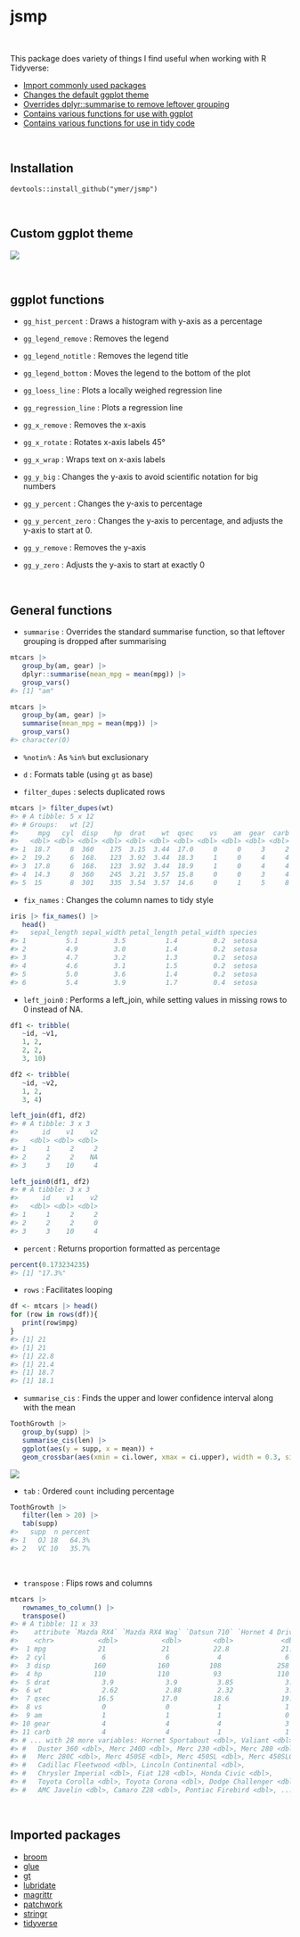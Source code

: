 
<!-- README.md is generated from README.Rmd. Please edit that file -->

# jsmp

<br>

This package does variety of things I find useful when working with R
Tidyverse:

-   [Import commonly used packages](#imported-packages)
-   [Changes the default ggplot theme](#custom-ggplot-theme)
-   [Overrides dplyr::summarise to remove leftover
    grouping](#general-functions)
-   [Contains various functions for use with ggplot](#ggplot-functions)
-   [Contains various functions for use in tidy
    code](#general-functions)

<br>

## Installation

`devtools::install_github("ymer/jsmp")`

<br>

## Custom ggplot theme

![](man/figures/unnamed-chunk-1-1.png)<!-- -->

<br>

## ggplot functions

-   `gg_hist_percent` : Draws a histogram with y-axis as a percentage

-   `gg_legend_remove` : Removes the legend

-   `gg_legend_notitle` : Removes the legend title

-   `gg_legend_bottom` : Moves the legend to the bottom of the plot

-   `gg_loess_line` : Plots a locally weighed regression line

-   `gg_regression_line` : Plots a regression line

-   `gg_x_remove` : Removes the x-axis

-   `gg_x_rotate` : Rotates x-axis labels 45°

-   `gg_x_wrap` : Wraps text on x-axis labels

-   `gg_y_big` : Changes the y-axis to avoid scientific notation for big
    numbers

-   `gg_y_percent` : Changes the y-axis to percentage

-   `gg_y_percent_zero` : Changes the y-axis to percentage, and adjusts
    the y-axis to start at 0.

-   `gg_y_remove` : Removes the y-axis

-   `gg_y_zero` : Adjusts the y-axis to start at exactly 0

<br>

## General functions

-   `summarise` : Overrides the standard summarise function, so that
    leftover grouping is dropped after summarising

``` r
mtcars |> 
   group_by(am, gear) |> 
   dplyr::summarise(mean_mpg = mean(mpg)) |> 
   group_vars()
#> [1] "am"
```

``` r
mtcars |> 
   group_by(am, gear) |> 
   summarise(mean_mpg = mean(mpg)) |> 
   group_vars()
#> character(0)
```

-   `%notin%` : As `%in%` but exclusionary

-   `d` : Formats table (using `gt` as base)

-   `filter_dupes` : selects duplicated rows

``` r
mtcars |> filter_dupes(wt)
#> # A tibble: 5 x 12
#> # Groups:   wt [2]
#>     mpg   cyl  disp    hp  drat    wt  qsec    vs    am  gear  carb     n
#>   <dbl> <dbl> <dbl> <dbl> <dbl> <dbl> <dbl> <dbl> <dbl> <dbl> <dbl> <int>
#> 1  18.7     8  360    175  3.15  3.44  17.0     0     0     3     2     3
#> 2  19.2     6  168.   123  3.92  3.44  18.3     1     0     4     4     3
#> 3  17.8     6  168.   123  3.92  3.44  18.9     1     0     4     4     3
#> 4  14.3     8  360    245  3.21  3.57  15.8     0     0     3     4     2
#> 5  15       8  301    335  3.54  3.57  14.6     0     1     5     8     2
```

-   `fix_names` : Changes the column names to tidy style

``` r
iris |> fix_names() |> 
   head()
#>   sepal_length sepal_width petal_length petal_width species
#> 1          5.1         3.5          1.4         0.2  setosa
#> 2          4.9         3.0          1.4         0.2  setosa
#> 3          4.7         3.2          1.3         0.2  setosa
#> 4          4.6         3.1          1.5         0.2  setosa
#> 5          5.0         3.6          1.4         0.2  setosa
#> 6          5.4         3.9          1.7         0.4  setosa
```

-   `left_join0` : Performs a left_join, while setting values in missing
    rows to 0 instead of NA.

``` r
df1 <- tribble(
   ~id, ~v1,
   1, 2,
   2, 2,
   3, 10)

df2 <- tribble(
   ~id, ~v2,
   1, 2,
   3, 4)

left_join(df1, df2)
#> # A tibble: 3 x 3
#>      id    v1    v2
#>   <dbl> <dbl> <dbl>
#> 1     1     2     2
#> 2     2     2    NA
#> 3     3    10     4
```

``` r
left_join0(df1, df2)
#> # A tibble: 3 x 3
#>      id    v1    v2
#>   <dbl> <dbl> <dbl>
#> 1     1     2     2
#> 2     2     2     0
#> 3     3    10     4
```

-   `percent` : Returns proportion formatted as percentage

``` r
percent(0.173234235)
#> [1] "17.3%"
```

-   `rows` : Facilitates looping

``` r
df <- mtcars |> head()
for (row in rows(df)){
   print(row$mpg)
}
#> [1] 21
#> [1] 21
#> [1] 22.8
#> [1] 21.4
#> [1] 18.7
#> [1] 18.1
```

-   `summarise_cis` : Finds the upper and lower confidence interval
    along with the mean

``` r
ToothGrowth |> 
   group_by(supp) |> 
   summarise_cis(len) |> 
   ggplot(aes(y = supp, x = mean)) +
   geom_crossbar(aes(xmin = ci.lower, xmax = ci.upper), width = 0.3, size = 0.7, color = c1)
```

![](man/figures/unnamed-chunk-10-1.png)<!-- -->

-   `tab` : Ordered `count` including percentage

``` r
ToothGrowth |>
   filter(len > 20) |> 
   tab(supp)
#>   supp  n percent
#> 1   OJ 18   64.3%
#> 2   VC 10   35.7%
```

<br>

-   `transpose` : Flips rows and columns

``` r
mtcars |> 
   rownames_to_column() |> 
   transpose()
#> # A tibble: 11 x 33
#>    attribute `Mazda RX4` `Mazda RX4 Wag` `Datsun 710` `Hornet 4 Drive`
#>    <chr>           <dbl>           <dbl>        <dbl>            <dbl>
#>  1 mpg             21              21           22.8             21.4 
#>  2 cyl              6               6            4                6   
#>  3 disp           160             160          108              258   
#>  4 hp             110             110           93              110   
#>  5 drat             3.9             3.9          3.85             3.08
#>  6 wt               2.62            2.88         2.32             3.22
#>  7 qsec            16.5            17.0         18.6             19.4 
#>  8 vs               0               0            1                1   
#>  9 am               1               1            1                0   
#> 10 gear             4               4            4                3   
#> 11 carb             4               4            1                1   
#> # ... with 28 more variables: Hornet Sportabout <dbl>, Valiant <dbl>,
#> #   Duster 360 <dbl>, Merc 240D <dbl>, Merc 230 <dbl>, Merc 280 <dbl>,
#> #   Merc 280C <dbl>, Merc 450SE <dbl>, Merc 450SL <dbl>, Merc 450SLC <dbl>,
#> #   Cadillac Fleetwood <dbl>, Lincoln Continental <dbl>,
#> #   Chrysler Imperial <dbl>, Fiat 128 <dbl>, Honda Civic <dbl>,
#> #   Toyota Corolla <dbl>, Toyota Corona <dbl>, Dodge Challenger <dbl>,
#> #   AMC Javelin <dbl>, Camaro Z28 <dbl>, Pontiac Firebird <dbl>, ...
```

<br>

## Imported packages

-   [broom](https://github.com/tidymodels/broom)
-   [glue](https://github.com/tidyverse/glue)
-   [gt](https://github.com/rstudio/gt)
-   [lubridate](https://github.com/tidyverse/lubridate)
-   [magrittr](https://github.com/tidyverse/magrittr)
-   [patchwork](https://github.com/thomasp85/patchwork)
-   [stringr](https://stringr.tidyverse.org/)
-   [tidyverse](https://github.com/tidyverse/tidyverse)
